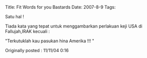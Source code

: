 Title: Fit Words for you Bastards
Date: 2007-8-9
Tags: 

Satu hal !

Tiada kata yang tepat untuk menggambarkan perlakuan keji USA di Fallujah,IRAK kecuali :

"Terkutuklah kau pasukan hina Amerika !!! "

Originally posted : 11/11/04 0:16